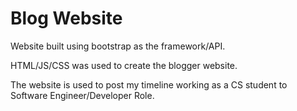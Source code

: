 # Blog Website

Website built using bootstrap as the framework/API. 

HTML/JS/CSS was used to create the blogger website.

The website is used to post my timeline working as a CS student to Software Engineer/Developer Role.